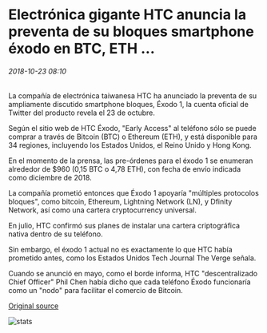# Electrónica gigante HTC anuncia la preventa de su bloques smartphone éxodo en BTC, ETH ...

###### 2018-10-23 08:10

La compañía de electrónica taiwanesa HTC ha anunciado la preventa de su ampliamente discutido smartphone bloques, Éxodo 1, la cuenta oficial de Twitter del producto revela el 23 de octubre.

Según el sitio web de HTC Éxodo, "Early Access" al teléfono sólo se puede comprar a través de Bitcoin (BTC) o Ethereum (ETH), y está disponible para 34 regiones, incluyendo los Estados Unidos, el Reino Unido y Hong Kong.

En el momento de la prensa, las pre-órdenes para el éxodo 1 se enumeran alrededor de $960 (0,15 BTC o 4,78 ETH), con fecha de envío indicada como diciembre de 2018.

La compañía prometió entonces que Éxodo 1 apoyaría "múltiples protocolos bloques", como bitcoin, Ethereum, Lightning Network (LN), y Dfinity Network, así como una cartera cryptocurrency universal.

En julio, HTC confirmó sus planes de instalar una cartera criptográfica nativa dentro de su teléfono.

Sin embargo, el éxodo 1 actual no es exactamente lo que HTC había prometido antes, como los Estados Unidos Tech Journal The Verge señala.

Cuando se anunció en mayo, como el borde informa, HTC "descentralizado Chief Officer" Phil Chen había dicho que cada teléfono Éxodo funcionaría como un "nodo" para facilitar el comercio de Bitcoin.

[Original source](https://cointelegraph.com/news/electronics-giant-htc-announces-presale-of-its-blockchain-smartphone-exodus-in-btc-eth)

![stats](https://c.statcounter.com/11760860/0/a89fa40b/1/ "stats")